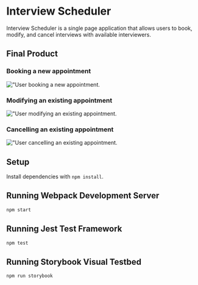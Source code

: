 # Interview Scheduler

Interview Scheduler is a single page application that allows users to book, modify, and cancel interviews with available interviewers.


## Final Product

### Booking a new appointment
!["User booking a new appointment.](https://github.com/kethnal/scheduler/blob/master/docs/appointment-create.gif?raw=true)

### Modifying an existing appointment
!["User modifying an existing appointment.](https://github.com/kethnal/scheduler/blob/master/docs/appointment-edit.gif?raw=true)

### Cancelling an existing appointment
!["User cancelling an existing appointment.](https://github.com/kethnal/scheduler/blob/master/docs/appointment-delete.gif?raw=true)


## Setup

Install dependencies with `npm install`.

## Running Webpack Development Server

```sh
npm start
```

## Running Jest Test Framework

```sh
npm test
```

## Running Storybook Visual Testbed

```sh
npm run storybook
```

